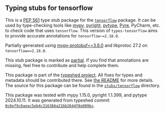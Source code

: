## Typing stubs for tensorflow

This is a [PEP 561](https://peps.python.org/pep-0561/)
type stub package for the [`tensorflow`](https://github.com/tensorflow/tensorflow) package.
It can be used by type-checking tools like
[mypy](https://github.com/python/mypy/),
[pyright](https://github.com/microsoft/pyright),
[pytype](https://github.com/google/pytype/),
[Pyre](https://pyre-check.org/),
PyCharm, etc. to check code that uses `tensorflow`. This version of
`types-tensorflow` aims to provide accurate annotations for
`tensorflow~=2.18.0`.

Partially generated using [mypy-protobuf==3.6.0](https://github.com/nipunn1313/mypy-protobuf/tree/v3.6.0) and libprotoc 27.2 on `tensorflow==2.18.0`.

This stub package is marked as [partial](https://peps.python.org/pep-0561/#partial-stub-packages).
If you find that annotations are missing, feel free to contribute and help complete them.


This package is part of the [typeshed project](https://github.com/python/typeshed).
All fixes for types and metadata should be contributed there.
See [the README](https://github.com/python/typeshed/blob/main/README.md)
for more details. The source for this package can be found in the
[`stubs/tensorflow`](https://github.com/python/typeshed/tree/main/stubs/tensorflow)
directory.

This package was tested with
mypy 1.15.0,
pyright 1.1.399,
and pytype 2024.10.11.
It was generated from typeshed commit
[`0c6ef9c6aeac5eb4c316366a21bb2644f0a989bc`](https://github.com/python/typeshed/commit/0c6ef9c6aeac5eb4c316366a21bb2644f0a989bc).